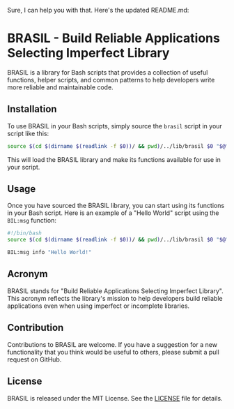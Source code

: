 Sure, I can help you with that. Here's the updated README.md:

# BRASIL - Build Reliable Applications Selecting Imperfect Library

BRASIL is a library for Bash scripts that provides a collection of useful functions, helper scripts, and common patterns to help developers write more reliable and maintainable code.

## Installation

To use BRASIL in your Bash scripts, simply source the `brasil` script in your script like this:

```bash
source $(cd $(dirname $(readlink -f $0))/ && pwd)/../lib/brasil $0 "$@" || { echo "ERROR: INITIALIZING BRASIL FAILED!" >&2; exit 8; }
```

This will load the BRASIL library and make its functions available for use in your script.

## Usage

Once you have sourced the BRASIL library, you can start using its functions in your Bash script. Here is an example of a "Hello World" script using the `BIL:msg` function:

```bash
#!/bin/bash
source $(cd $(dirname $(readlink -f $0))/ && pwd)/../lib/brasil $0 "$@" || { echo "ERROR: INITIALIZING BRASIL FAILED!" >&2; exit 8; }

BIL:msg info "Hello World!"
```

## Acronym

BRASIL stands for "Build Reliable Applications Selecting Imperfect Library". This acronym reflects the library's mission to help developers build reliable applications even when using imperfect or incomplete libraries.

## Contribution

Contributions to BRASIL are welcome. If you have a suggestion for a new functionality that you think would be useful to others, please submit a pull request on GitHub.

## License

BRASIL is released under the MIT License. See the [LICENSE](LICENSE) file for details.
